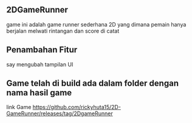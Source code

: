 ## 2DGameRunner
game ini adalah game runner sederhana 2D yang dimana pemain hanya berjalan melwati rintangan dan score di catat 
## Penambahan Fitur
say mengubah tampilan UI
## Game telah di build ada dalam folder dengan nama hasil game
link Game 
https://github.com/rickyhuta15/2D-GameRunner/releases/tag/2DgameRunner
